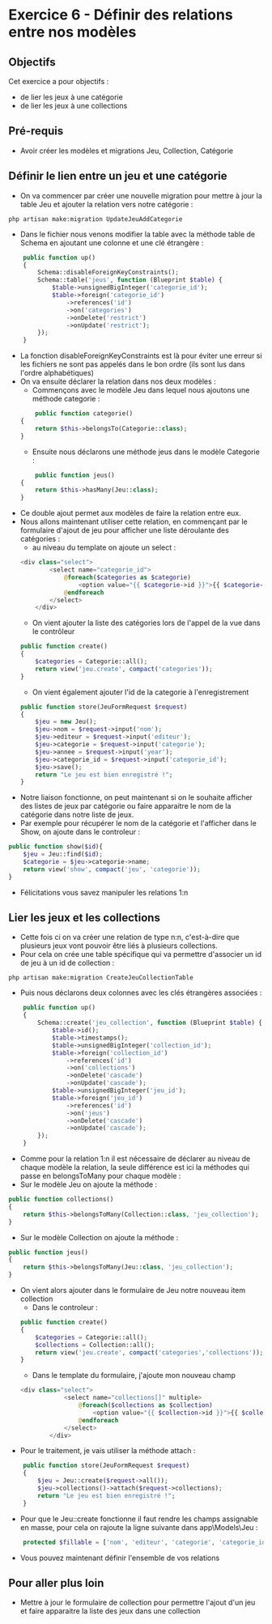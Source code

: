 # Exercice 6 - Définir des relations entre nos modèles

## Objectifs

Cet exercice a pour objectifs : 
* de lier les jeux à une catégorie
* de lier les jeux à une collections

## Pré-requis
* Avoir créer les modèles et migrations Jeu, Collection, Catégorie

## Définir le lien entre un jeu et une catégorie

* On va commencer par créer une nouvelle migration pour mettre à jour la table Jeu et ajouter la relation vers notre catégorie : 
```
php artisan make:migration UpdateJeuAddCategorie
```
* Dans le fichier nous venons modifier la table avec la méthode table de Schema en ajoutant une colonne et une clé étrangère : 
```php
    public function up()
    {
        Schema::disableForeignKeyConstraints();
        Schema::table('jeus', function (Blueprint $table) {
            $table->unsignedBigInteger('categorie_id');
            $table->foreign('categorie_id')
                ->references('id')
                ->on('categories')
                ->onDelete('restrict')
                ->onUpdate('restrict');
        });
    }
```
* La fonction disableForeignKeyConstraints est là pour éviter une erreur si les fichiers ne sont pas appelés dans le bon ordre (ils sont lus dans l'ordre alphabétiques)
* On va ensuite déclarer la relation dans nos deux modèles : 
    * Commençons avec le modèle Jeu dans lequel nous ajoutons une méthode categorie : 
    ```php
        public function categorie()
    { 
        return $this->belongsTo(Categorie::class); 
    }
    ```
    * Ensuite nous déclarons une méthode jeus dans le modèle Categorie : 
    ```php
        public function jeus() 
    { 
        return $this->hasMany(Jeu::class); 
    }
    ```
* Ce double ajout permet aux modèles de faire la relation entre eux. 
* Nous allons maintenant utiliser cette relation, en commençant par le formulaire d'ajout de jeu pour afficher une liste déroulante des catégories :
    * au niveau du template on ajoute un select : 
    ```php
    <div class="select">
            <select name="categorie_id">
                @foreach($categories as $categorie)
                    <option value="{{ $categorie->id }}">{{ $categorie->name }}</option>
                @endforeach
            </select>
        </div>
    ```
    * On vient ajouter la liste des catégories lors de l'appel de la vue dans le contrôleur 
    ```php
    public function create()
    {
        $categories = Categorie::all();
        return view('jeu.create', compact('categories'));
    }
    ```
    * On vient également ajouter l'id de la categorie à l'enregistrement
    ```php
    public function store(JeuFormRequest $request)
    {
        $jeu = new Jeu();
        $jeu->nom = $request->input('nom');
        $jeu->editeur = $request->input('editeur');
        $jeu->categorie = $request->input('categorie');
        $jeu->annee = $request->input('year');
        $jeu->categorie_id = $request->input('categorie_id');
        $jeu->save();
        return "Le jeu est bien enregistré !";
    }
    ```
* Notre liaison fonctionne, on peut maintenant si on le souhaite afficher des listes de jeux par catégorie ou faire apparaitre le nom de la catégorie dans notre liste de jeux.
* Par exemple pour récupérer le nom de la catégorie et l'afficher dans le Show, on ajoute dans le controleur : 
```php
public function show($id){
    $jeu = Jeu::find($id);
    $categorie = $jeu->categorie->name;    
    return view('show', compact('jeu', 'categorie'));
}
```
* Félicitations vous savez manipuler les relations 1:n

## Lier les jeux et les collections

* Cette fois ci on va créer une relation de type n:n, c'est-à-dire que plusieurs jeux vont pouvoir être liés à plusieurs collections.
* Pour cela on crée une table spécifique qui va permettre d'associer un id de jeu à un id de collection : 
```
php artisan make:migration CreateJeuCollectionTable
```
* Puis nous déclarons deux colonnes avec les clés étrangères associées : 
```php
    public function up()
    {
        Schema::create('jeu_collection', function (Blueprint $table) {
            $table->id();
            $table->timestamps();
            $table->unsignedBigInteger('collection_id');
            $table->foreign('collection_id')
                ->references('id')
                ->on('collections')
                ->onDelete('cascade')
                ->onUpdate('cascade');
            $table->unsignedBigInteger('jeu_id');
            $table->foreign('jeu_id')
                ->references('id')
                ->on('jeus')
                ->onDelete('cascade')
                ->onUpdate('cascade');
        });
    }
```
* Comme pour la relation 1:n il est nécessaire de déclarer au niveau de chaque modèle la relation, la seule différence est ici la méthodes qui passe en belongsToMany pour chaque modèle :
* Sur le modèle Jeu on ajoute la méthode : 
```php
public function collections()
{
    return $this->belongsToMany(Collection::class, 'jeu_collection');
}
```
* Sur le modèle Collection on ajoute la méthode : 
```php
public function jeus()
{
    return $this->belongsToMany(Jeu::class, 'jeu_collection');
}
```
* On vient alors ajouter dans le formulaire de Jeu notre nouveau item collection 
    * Dans le controleur : 
    ```php
    public function create()
    {
        $categories = Categorie::all();
        $collections = Collection::all();
        return view('jeu.create', compact('categories','collections'));
    }
    ```
    * Dans le template du formulaire, j'ajoute mon nouveau champ
    ```php
    <div class="select">
                <select name="collections[]" multiple>
                    @foreach($collections as $collection)
                        <option value="{{ $collection->id }}">{{ $collection->id }}</option>
                    @endforeach
                </select>
            </div>
    ```
* Pour le traitement, je vais utiliser la méthode attach : 
```php
    public function store(JeuFormRequest $request)
    {
        $jeu = Jeu::create($request->all());
        $jeu->collections()->attach($request->collections);
        return "Le jeu est bien enregistré !";
    }
```
* Pour que le Jeu::create fonctionne il faut rendre les champs assignable en masse, pour cela on rajoute la ligne suivante dans app\Models\Jeu :
```php
    protected $fillable = ['nom', 'editeur', 'categorie', 'categorie_id', 'annee'];
```
* Vous pouvez maintenant définir l'ensemble de vos relations

## Pour aller plus loin 
* Mettre à jour le formulaire de collection pour permettre l'ajout d'un jeu et faire apparaitre la liste des jeux dans une collection


